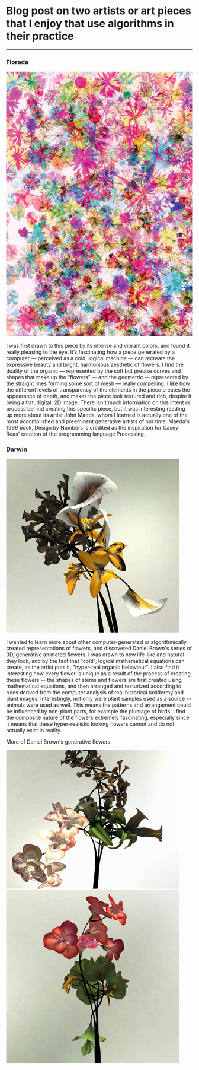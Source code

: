 # Blog post on two artists or art pieces that I enjoy that use algorithms in their practice
------
### Florada

![John Maeda](images/florada.jpg)

I was first drawn to this piece by its intense and vibrant colors, and found it really pleasing to the eye. It’s fascinating how a piece generated by a computer — perceived as a cold, logical machine — can recreate the expressive beauty and bright, harmonious aesthetic of flowers. I find the duality of the organic — represented by the soft but precise curves and shapes that make up the “flowers” — and the geometric — represented by the straight lines forming some sort of mesh — really compelling. I like how the different levels of transparency of the elements in the piece creates the appearance of depth, and makes the piece look textured and rich, despite it being a flat, digital, 2D image. There isn't much information on this intent or process behind creating this specific piece, but it was interesting reading up more about its artist John Maeda, whom I learned is actually one of the most accomplished and preeminent generative artists of our time. Maeda's 1999 book, Design by Numbers is credited as the inspiration for Casey Reas' creation of the programming language Processing.

### Darwin

![Daniel Brown](images/daniel-brown-1.jpg)

I wanted to learn more about other computer-generated or algorithmically created representations of flowers, and discovered Daniel Brown's series of 3D, generative animated flowers. I was drawn to how life-like and natural they look, and by the fact that "cold", logical mathematical equations can create, as the artist puts it, "hyper-real organic behaviour". I also find it interesting how every flower is unique as a result of the process of creating these flowers -- the shapes of stems and flowers are first created using mathematical equations, and then arranged and texturized according to rules derived from the computer analysis of real historical taxidermy and plant images. Interestingly, not only were plant samples used as a source -- animals were used as well. This means the patterns and arrangement could be influenced by non-plant parts, for example the plumage of birds. I find the composite nature of the flowers extremely fascinating, especially since it means that these hyper-realistic looking flowers cannot and do not actually exist in reality.

More of Daniel Brown's generative flowers:

![Daniel Brown](images/daniel-brown-2.jpg)
![Daniel Brown](images/daniel-brown-3.jpg)
